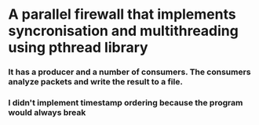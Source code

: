 # A parallel firewall that implements syncronisation and multithreading using pthread library
### It has a producer and a number of consumers. The consumers analyze packets and write the result to a file.
### I didn't implement timestamp ordering because the program would always break
